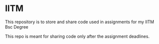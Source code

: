 # IITM
This repository is to store and share code used in assignments for my IITM Bsc Degree

This repo is meant for sharing code only after the assignment deadlines.
